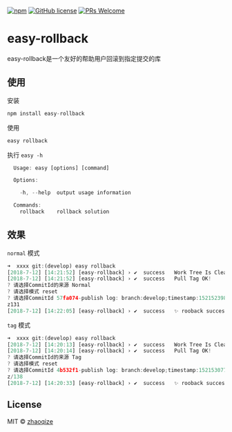 [![npm](https://img.shields.io/npm/v/easy-rollback.svg?style=flat)](https://github.com/zhaoqize/easy-rollback)
[![GitHub license](https://img.shields.io/github/license/zhaoqize/easy-rollback.svg)](https://github.com/zhaoqize/easy-rollback/blob/master/LICENSE)
[![PRs Welcome](https://img.shields.io/badge/PRs-welcome-brightgreen.svg)]()
# easy-rollback
easy-rollback是一个友好的帮助用户回滚到指定提交的库

## 使用
安装
```js
npm install easy-rollback
```

使用
```js
easy rollback
```

执行 `easy -h`
```js
  Usage: easy [options] [command]

  Options:

    -h, --help  output usage information

  Commands:
    rollback    rollback solution
```

## 效果
`normal` 模式
```js
➜  xxxx git:(develop) easy rollback
[2018-7-12] [14:21:52] [easy-rollback] › ✔  success   Work Tree Is Clean!
[2018-7-12] [14:21:52] [easy-rollback] › ✔  success   Pull Tag OK!
? 请选择CommitId的来源 Normal
? 请选择模式 reset
? 请选择CommitId 57fa074-publish log: branch:develop;timestamp:1521523982985;msg:zq
z131
[2018-7-12] [14:22:05] [easy-rollback] › ✔  success   ✨ rooback success!
```

`tag` 模式
```js
➜  xxxx git:(develop) easy rollback
[2018-7-12] [14:20:13] [easy-rollback] › ✔  success   Work Tree Is Clean!
[2018-7-12] [14:20:14] [easy-rollback] › ✔  success   Pull Tag OK!
? 请选择CommitId的来源 Tag
? 请选择模式 reset
? 请选择CommitId 4b532f1-publish log: branch:develop;timestamp:1521530777307;msg:zq
z/138
[2018-7-12] [14:20:33] [easy-rollback] › ✔  success   ✨ rooback success!
```

## License

MIT © [zhaoqize]()
